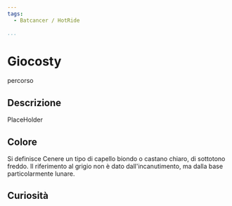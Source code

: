 ```yaml
---
tags:
  - Batcancer / HotRide

...
```


# Giocosty

percorso

## Descrizione

PlaceHolder

## Colore

Si definisce Cenere un tipo di capello biondo o castano chiaro, di sottotono freddo. Il riferimento al grigio non è dato dall'incanutimento, ma dalla base particolarmente lunare.

## Curiosità
